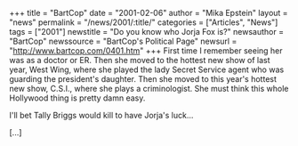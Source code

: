 +++
title = "BartCop"
date = "2001-02-06"
author = "Mika Epstein"
layout = "news"
permalink = "/news/2001/:title/"
categories = ["Articles", "News"]
tags = ["2001"]
newstitle = "Do you know who Jorja Fox is?"
newsauthor = "BartCop"
newssource = "BartCop's Political Page"
newsurl = "http://www.bartcop.com/0401.htm"
+++
First time I remember seeing her was as a doctor or ER. Then she moved to the hottest new show of last year, West Wing, where she played the lady Secret Service agent who was guarding the president's daughter. Then she moved to this year's hottest new show, C.S.I., where she plays a criminologist. She must think this whole Hollywood thing is pretty damn easy.

I'll bet Tally Briggs would kill to have Jorja's luck...

[...]

